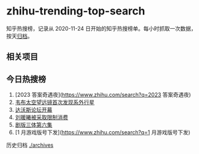 # zhihu-trending-top-search

知乎热搜榜，记录从 2020-11-24
日开始的知乎热搜榜单。每小时抓取一次数据，按天[归档](./archives)。

## 相关项目

## 今日热搜榜

<!-- BEGIN -->
<!-- 最后更新时间 Wed Jan 18 2023 04:11:51 GMT+0800 (China Standard Time) -->

1. [2023 答案奇遇夜](https://www.zhihu.com/search?q=2023 答案奇遇夜)
1. [韦布太空望远镜首次发现系外行星](https://www.zhihu.com/search?q=韦布太空望远镜首次发现系外行星)
1. [达沃斯论坛开幕](https://www.zhihu.com/search?q=达沃斯论坛开幕)
1. [刘暖曦被采取限制消费](https://www.zhihu.com/search?q=刘暖曦被采取限制消费)
1. [剧版三体第六集](https://www.zhihu.com/search?q=剧版三体第六集)
1. [1 月游戏版号下发](https://www.zhihu.com/search?q=1 月游戏版号下发)

<!-- END -->

历史归档 [./archives](./archives)
